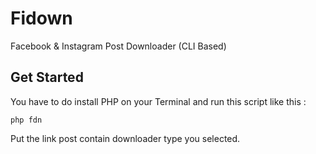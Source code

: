 # Fidown
Facebook &amp; Instagram Post Downloader (CLI Based)

## Get Started
You have to do install PHP on your Terminal and run this script like this :

```
php fdn
```

Put the link post contain downloader type you selected.
